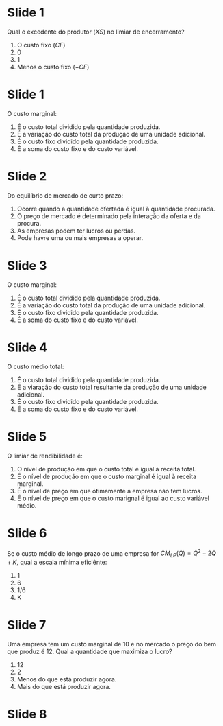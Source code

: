 # Slide 1

Qual o excedente do produtor ($XS$) no limiar de encerramento?
1) O custo fixo ($CF$)
2) 0
3) 1
4) Menos o custo fixo ($-CF$)

# Slide 1

O custo marginal:

1) É o custo total dividido pela quantidade produzida.
2) É a variação do custo total da produção de uma unidade adicional.
3) É o custo fixo dividido pela quantidade produzida.
4) É a soma do custo fixo e do custo variável.

# Slide 2

Do equilíbrio de mercado de curto prazo:

1) Ocorre quando a quantidade ofertada é igual à quantidade procurada.
2) O preço de mercado é determinado pela interação da oferta e da procura.
3) As empresas podem ter lucros ou perdas.
4) Pode havre uma ou mais empresas a operar.

# Slide 3

O custo marginal:
1) É o custo total dividido pela quantidade produzida.
2) É a variação do custo total da produção de uma unidade adicional.
3) É o custo fixo dividido pela quantidade produzida.
4) É a soma do custo fixo e do custo variável.

# Slide 4

O custo médio total:
1) É o custo total dividido pela quantidade produzida.
2) É a viaração do custo total resultante da produção de uma unidade adicional.
3) É o custo fixo dividido pela quantidade produzida.
4) É a soma do custo fixo e do custo variável.

# Slide 5

O limiar de rendibilidade é:
1) O nível de produção em que o custo total é igual à receita total.
2) É o nível de produção em que o custo marginal é igual à receita marginal.
3) É o nível de preço em que ótimamente a empresa não tem lucros.
4) É o nível de preço em que o custo marignal é igual ao custo variável médio.

# Slide 6

Se o custo médio de longo prazo de uma empresa for $CM_{LP}(Q)=Q^2-2Q+K$, qual a escala mínima eficiênte:
1) 1
2) 6
3) 1/6
4) K

# Slide 7
Uma empresa tem um custo marginal de 10 e no mercado o preço do bem que produz é 12. Qual a quantidade que maximiza o lucro?
1) 12
2) 2
3) Menos do que está produzir agora.
4) Mais do que está produzir agora.

# Slide 8